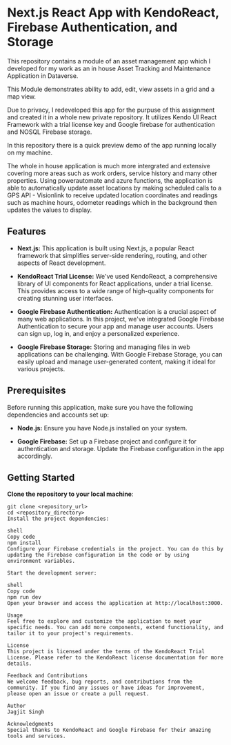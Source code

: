 # Next.js React App with KendoReact, Firebase Authentication, and Storage

This repository contains a module of an asset management app which I developed for my work as an in house Asset Tracking and Maintenance Application in Dataverse.

This Module demonstrates ability to add, edit, view assets in a grid and a map view.

Due to privacy, I redeveloped this app for the purpuse of this assignment and created it in a whole new private repository. It utilizes Kendo UI React Framework with a trial license key and Google firebase for authentication and NOSQL Firebase storage.

In this repository there is a quick preview demo of the app running locally on my machine.

The whole in house application is much more intergrated and extensive covering more areas such as work orders, service history and many other properties.
Using powerautomate and azure functions, the application is able to automatically update asset locations by making scheduled calls to a GPS API - Visionlink to receive updated location coordinates and readings such as machine hours, odometer readings which in the background then updates the values to display.

## Features

- **Next.js:** This application is built using Next.js, a popular React framework that simplifies server-side rendering, routing, and other aspects of React development.

- **KendoReact Trial License:** We've used KendoReact, a comprehensive library of UI components for React applications, under a trial license. This provides access to a wide range of high-quality components for creating stunning user interfaces.

- **Google Firebase Authentication:** Authentication is a crucial aspect of many web applications. In this project, we've integrated Google Firebase Authentication to secure your app and manage user accounts. Users can sign up, log in, and enjoy a personalized experience.

- **Google Firebase Storage:** Storing and managing files in web applications can be challenging. With Google Firebase Storage, you can easily upload and manage user-generated content, making it ideal for various projects.

## Prerequisites

Before running this application, make sure you have the following dependencies and accounts set up:

- **Node.js:** Ensure you have Node.js installed on your system.

- **Google Firebase:** Set up a Firebase project and configure it for authentication and storage. Update the Firebase configuration in the app accordingly.

## Getting Started


**Clone the repository to your local machine**:

   ```shell
   git clone <repository_url>
   cd <repository_directory>
Install the project dependencies:

shell
Copy code
npm install
Configure your Firebase credentials in the project. You can do this by updating the Firebase configuration in the code or by using environment variables.

Start the development server:

shell
Copy code
npm run dev
Open your browser and access the application at http://localhost:3000.

Usage
Feel free to explore and customize the application to meet your specific needs. You can add more components, extend functionality, and tailor it to your project's requirements.

License
This project is licensed under the terms of the KendoReact Trial License. Please refer to the KendoReact license documentation for more details.

Feedback and Contributions
We welcome feedback, bug reports, and contributions from the community. If you find any issues or have ideas for improvement, please open an issue or create a pull request.

Author
Jagjit Singh  

Acknowledgments
Special thanks to KendoReact and Google Firebase for their amazing tools and services.